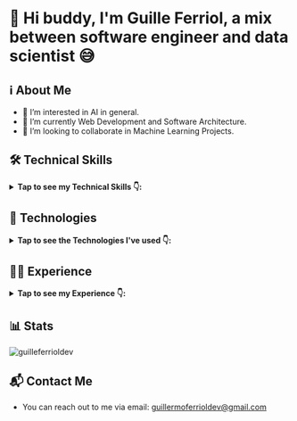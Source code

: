 # 👋 Hi buddy, I'm Guille Ferriol, a mix between software engineer and data scientist 😅

##  ℹ️ About Me
- 👀 I’m interested in AI in general.
- 🌱 I’m currently Web Development and Software Architecture.
- 💞️ I’m looking to collaborate in Machine Learning Projects.

## 🛠️ Technical Skills
<details>
<br>
<summary><strong>Tap to see my Technical Skills 👇: </strong></summary>
  <p><strong>💹 Data manipulation, visualization and processing.</strong></p>
  <p><strong>🧠 Data Structures and Algorithms (DSA)</strong></p>
  <p><strong>🧾 Design Patterns</strong></p>
  <p><strong>📝 Design Principles (SOLID, KISS, YAGNI, GRASP)</strong></p>
  <p><strong>👨‍👩‍👧‍👦 Object Oriented Programming (OOP)</strong></p>
  <p><strong>🧮 Functional Programming (FP)</strong></p>
  <p><strong>🏛️ Software Architecure</strong></p> 
</details>

## 🤖 Technologies
<details>
<summary><strong>Tap to see the Technologies I've used 👇: </strong></summary>
<br>
<strong>Languages</strong>
<div>
  <img src="https://raw.githubusercontent.com/devicons/devicon/master/icons/python/python-original.svg" alt="python" width="40" height="40"/>
  <img src="https://raw.githubusercontent.com/devicons/devicon/master/icons/typescript/typescript-original.svg" alt="typescript" width="35" height="40"/>
  <img src="https://raw.githubusercontent.com/devicons/devicon/master/icons/go/go-original.svg" alt="golang" width="40" height="38"/>
  <img src="https://raw.githubusercontent.com/devicons/devicon/master/icons/html5/html5-original-wordmark.svg" alt="html5" width="40" height="43"/>
  <img src="https://raw.githubusercontent.com/devicons/devicon/master/icons/css3/css3-original-wordmark.svg" alt="css3" width="40" height="43"/>
  <img src="https://raw.githubusercontent.com/devicons/devicon/master/icons/bash/bash-original.svg" alt="css3" width="40" height="38"/>
</div>
 
<strong>Frameworks and Libraries</strong>
<div>
  <img src="https://raw.githubusercontent.com/devicons/devicon/master/icons/react/react-original-wordmark.svg" alt="react" width="40" height="38"/>
  <img src="https://raw.githubusercontent.com/gofiber/docs/master/static/img/logo.svg" alt="GO fiber"  width="50" height="40">
  <img src="https://raw.githubusercontent.com/devicons/devicon/master/icons/pandas/pandas-original.svg" alt="pandas" width="40" height="38"/>
  <img src="https://raw.githubusercontent.com/devicons/devicon/master/icons/matplotlib/matplotlib-original.svg" alt="matplotlib" width="40" height="38"/>
  <img src="https://raw.githubusercontent.com/devicons/devicon/master/icons/plotly/plotly-original.svg" alt="plotly" width="30" height="35"/>
  <img src="https://raw.githubusercontent.com/devicons/devicon/master/icons/scikitlearn/scikitlearn-original.svg" alt="scikitlearn"  width="40" height="40">
  <img src="https://raw.githubusercontent.com/devicons/devicon/master/icons/streamlit/streamlit-original.svg" alt="streamlit" width="40" height="40"/>
</div>

<strong>Databases</strong>
<div>
  <img src="https://raw.githubusercontent.com/devicons/devicon/master/icons/postgresql/postgresql-original.svg" alt="postgresql"  width="40" height="40">
  <img src="https://raw.githubusercontent.com/devicons/devicon/master/icons/mysql/mysql-original.svg" alt="mysql"  width="40" height="40">
  <img src="https://raw.githubusercontent.com/devicons/devicon/master/icons/sqlite/sqlite-original.svg" alt="pandas"  width="40" height="40">
</div>

<strong>Others</strong>
<div>
  <img src="https://raw.githubusercontent.com/devicons/devicon/master/icons/postman/postman-original.svg" alt="sqlite"  width="40" height="40">
  <img src="https://raw.githubusercontent.com/devicons/devicon/master/icons/git/git-original.svg" alt="git"  width="40" height="40">
  <img src="https://raw.githubusercontent.com/devicons/devicon/master/icons/jupyter/jupyter-original.svg" alt="git"  width="40" height="40">
</div>

<p><strong>Operating System</strong></p>
<img src="https://raw.githubusercontent.com/devicons/devicon/master/icons/archlinux/archlinux-original.svg" alt="archlinux"  width="40" height="40"> 
</details>

## 👨‍💻 Experience 
<details>
<summary><strong>Tap to see my Experience 👇: </strong></summary>
<br>
  <p><strong>🏗️ Architecture Student </strong> 2019-2022</p>
  <p><strong>💻 Data Science Student</strong> 2023-present</p>
  <p><strong>🧑‍💼 Software Engineer at ONBC</strong> 2023-present</p>
</details>

## 📊 Stats
<img src="https://github-readme-stats.vercel.app/api?username=guilleferrioldev&show_icons=true&locale=en" alt="guilleferrioldev" /> 



## 📬 Contact Me
- You can reach out to me via email: guillermoferrioldev@gmail.com

<!---
guilleferrioldev/guilleferrioldev is a ✨ special ✨ repository because its `README.md` (this file) appears on your GitHub profile.
You can click the Preview link to take a look at your changes.
--->
